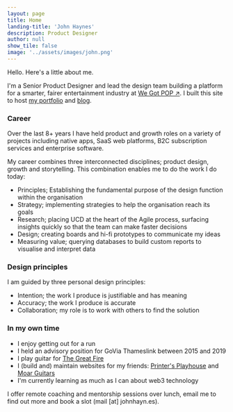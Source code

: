 ```yaml
---
layout: page
title: Home
landing-title: 'John Haynes'
description: Product Designer
author: null
show_tile: false
image: '../assets/images/john.png'
---
```


Hello. Here's a little about me. 

I'm a Senior Product Designer and lead the design team building a platform for a smarter, fairer entertainment industry at <a href="http://www.wegotpop.com">We Got POP ↗</a>. I built this site to host <a href="../portfolio">my portfolio</a> and <a href="../blog">blog</a>.

### Career

Over the last 8+ years I have held product and growth roles on a variety of projects including native apps, SaaS web platforms, B2C subscription services and enterprise software.

My career combines three interconnected disciplines; product design, growth and storytelling. This combination enables me to do the work I do today:

* Principles; Establishing the fundamental purpose of the design function within the organisation
* Strategy; implementing strategies to help the organisation reach its goals
* Research; placing UCD at the heart of the Agile process, surfacing insights quickly so that the team can make faster decisions
* Design; creating boards and hi-fi prototypes to communicate my ideas 
* Measuring value; querying databases to build custom reports to visualise and interpret data

### Design principles

I am guided by three personal design principles:

* Intention; the work I produce is justifiable and has meaning
* Accuracy; the work I produce is accurate
* Collaboration; my role is to work with others to find the solution

### In my own time

* I enjoy getting out for a run
* I held an advisory position for GoVia Thameslink between 2015 and 2019
* I play guitar for <a href="https://thegreatfire.co.uk">The Great Fire</a>
* I (build and) maintain websites for my friends: <a href="http://printersplayhouse.co.uk">Printer's Playhouse</a> and <a href="http://moarguitars.com">Moar Guitars</a>
* I'm currently learning as much as I can about web3 technology

I offer remote coaching and mentorship sessions over lunch, email me to find out more and book a slot (mail [at] johnhayn.es).